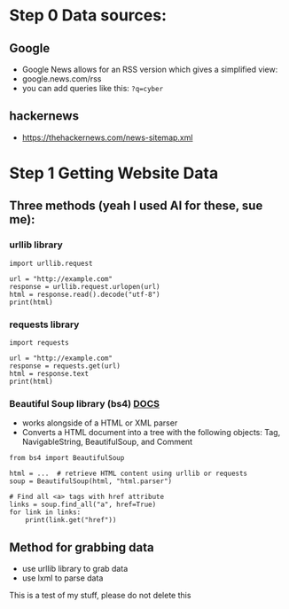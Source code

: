 # Step 0 Data sources:
## Google
- Google News allows for an RSS version which gives a simplified view:
- google.news.com/rss
- you can add queries like this: `?q=cyber`
## hackernews
- https://thehackernews.com/news-sitemap.xml
# Step 1 Getting Website Data
## Three methods (yeah I used AI for these, sue me):
### urllib library
```
import urllib.request

url = "http://example.com"
response = urllib.request.urlopen(url)
html = response.read().decode("utf-8")
print(html)
```
### requests library
```
import requests

url = "http://example.com"
response = requests.get(url)
html = response.text
print(html)
```
### Beautiful Soup library (bs4) [DOCS](https://www.crummy.com/software/BeautifulSoup/bs4/doc/)
- works alongside of a HTML or XML parser
- Converts a HTML document into a tree with the following objects: Tag, NavigableString, BeautifulSoup, and Comment
```
from bs4 import BeautifulSoup

html = ...  # retrieve HTML content using urllib or requests
soup = BeautifulSoup(html, "html.parser")

# Find all <a> tags with href attribute
links = soup.find_all("a", href=True)
for link in links:
    print(link.get("href"))
```
## Method for grabbing data
- use urllib library to grab data
- use lxml to parse data

This is a test of my stuff, please do not delete this